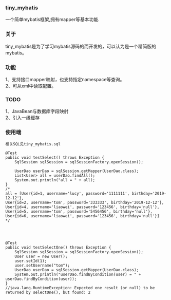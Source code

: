 ### tiny_mybatis
一个简单mybatis框架,拥有mapper等基本功能.

### 关于
tiny_mybatis是为了学习mybatis源码的而开发的，可以认为是一个精简版的mybatis。

### 功能
1、支持接口mapper映射，也支持指定namespace等查询。
</br>
2、可从xml中读取配置。


### TODO
1、JavaBean与数据库字段映射
</br>
2、引入一级缓存
### 使用端 
    相关SQL见tiny_mybatis.sql
    
    @Test
    public void testSelect() throws Exception {
        SqlSession sqlSession = sqlSessionFactory.openSession();

        UserDao userDao = sqlSession.getMapper(UserDao.class);
        List<User> all = userDao.findAll();
        System.out.println("all = " + all);
    }
    /*
    all = [User{id=1, username='lucy', password='1111111', birthday='2019-12-12'}, 
    User{id=2, username='tom', password='333333', birthday='2019-12-12'}, 
    User{id=4, username='liaowei', password='123456', birthday='null'}, 
    User{id=5, username='tom', password='5456456', birthday='null'}, 
    User{id=6, username='liaowei', password='123456', birthday='null'}]
    */
    
    
    
    
    @Test
    public void testSelectOne() throws Exception {
        SqlSession sqlSession = sqlSessionFactory.openSession();
        User user = new User();
        user.setId(1);
        user.setUsername("tom");
        UserDao userDao = sqlSession.getMapper(UserDao.class);
        System.out.println("userDao.findByCondition(user) = " + userDao.findByCondition(user));
    }
    //java.lang.RuntimeException: Expected one result (or null) to be returned by selectOne(), but found: 2

